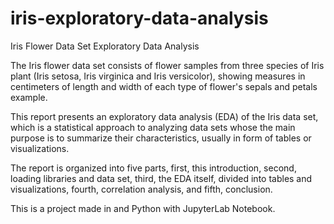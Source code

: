 # iris-exploratory-data-analysis
Iris Flower Data Set Exploratory Data Analysis

The Iris flower data set consists of flower samples from three species of Iris plant (Iris setosa, Iris virginica and Iris versicolor), showing measures in centimeters of length and width of each type of flower's sepals and petals example.

This report presents an exploratory data analysis (EDA) of the Iris data set, which is a statistical approach to analyzing data sets whose the main purpose is to summarize their characteristics, usually in form of tables or visualizations.

The report is organized into five parts, first, this introduction, second, loading libraries and data set, third, the EDA itself, divided into tables and visualizations, fourth, correlation analysis, and fifth, conclusion.

This is a project made in and Python with JupyterLab Notebook.
